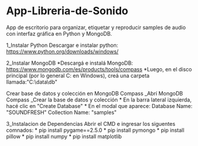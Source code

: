 # App-Libreria-de-Sonido
App de escritorio para organizar, etiquetar y reproducir samples de audio con interfaz gráfica en Python y MongoDB.

1_Instalar Python
  Descargar e instalar python: https://www.python.org/downloads/windows/

2_Instalar MongoDB
  *Descargá e instalá MongoDB: https://www.mongodb.com/es/products/tools/compass
  *Luego, en el disco principal (por lo general C: en Windows), creá una carpeta llamada:"C:\data\db"

  Crear base de datos y colección en MongoDB Compass
    _Abrí MongoDB Compass
    _Crear la base de datos y colección
      * En la barra lateral izquierda, hacé clic en "Create Database"
      *  En el modal que aparece:
          Database Name: "SOUNDFRESH"
          Collection Name: "samples"
    

3_Instalacion de Dependencias 
  Abrir el CMD e ingresar los siguentes comnados:
    * pip install pygame==2.5.0
    * pip install pymongo
    * pip install pillow
    * pip install numpy
    * pip install matplotlib
